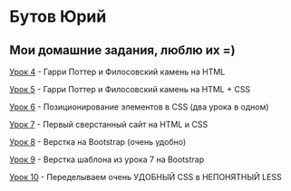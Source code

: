 # Бутов Юрий
## Мои домашние задания, люблю их =)


[Урок 4](https://butov-yuriy.github.io/Modul-1-Lesson-4/ "Урок 4") - Гарри Поттер и Филосовский камень на HTML

[Урок 5](https://butov-yuriy.github.io/Modul-2-Lesson-5/ "Урок 5") - Гарри Поттер и Филосовский камень на HTML + CSS

[Урок 6](https://butov-yuriy.github.io/Modul-2-Lesson-6/ "Урок 6") - Позиционирование элементов в CSS (два урока в одном)

[Урок 7](https://butov-yuriy.github.io/Modul-3-Lesson-7/ "Урок 7") - Первый сверстанный сайт на HTML и CSS 

[Урок 8](https://butov-yuriy.github.io/Modul-3-Lesson-8/ "Урок 8") - Верстка на Bootstrap (очень удобно)

[Урок 9](https://butov-yuriy.github.io/Modul-3-Lesson-9/ "Урок 9") - Верстка шаблона из урока 7 на Bootstrap

[Урок 10](https://butov-yuriy.github.io/Modul-4-Lesson-10/ "Урок 10") - Переделываем очень УДОБНЫЙ CSS в НЕПОНЯТНЫЙ LESS 
